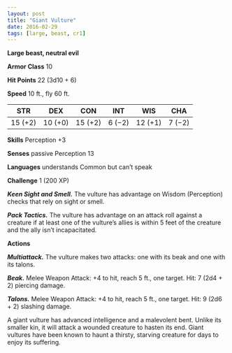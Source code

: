 ```yaml
---
layout: post
title: "Giant Vulture"
date: 2016-02-29
tags: [large, beast, cr1]
---
```


**Large beast, neutral evil**

**Armor Class** 10

**Hit Points** 22 (3d10 + 6)

**Speed** 10 ft., fly 60 ft.

|   STR   |   DEX   |   CON   |   INT   |   WIS   |   CHA   |
|:-----:|:-----:|:-----:|:-----:|:-----:|:-----:|
| 15 (+2) | 10 (+0) | 15 (+2) | 6 (−2) | 12 (+1) | 7 (−2) |

**Skills** Perception +3 

**Senses** passive Perception 13 

**Languages** understands Common but can’t speak 

**Challenge** 1 (200 XP)

***Keen Sight and Smell.*** The vulture has advantage on Wisdom (Perception) checks that rely on sight or smell. 

***Pack Tactics.*** The vulture has advantage on an attack roll against a creature if at least one of the vulture’s allies is within 5 feet of the creature and the ally isn’t incapacitated. 

**Actions**

***Multiattack.*** The vulture makes two attacks: one with its beak and one with its talons. 

***Beak.*** Melee Weapon Attack: +4 to hit, reach 5 ft., one target. Hit: 7 (2d4 + 2) piercing damage. 

***Talons.*** Melee Weapon Attack: +4 to hit, reach 5 ft., one target. Hit: 9 (2d6 + 2) slashing damage. 

A giant vulture has advanced intelligence and a malevolent bent. Unlike its smaller kin, it will attack a wounded creature to hasten its end. Giant vultures have been known to haunt a thirsty, starving creature for days to enjoy its suffering.